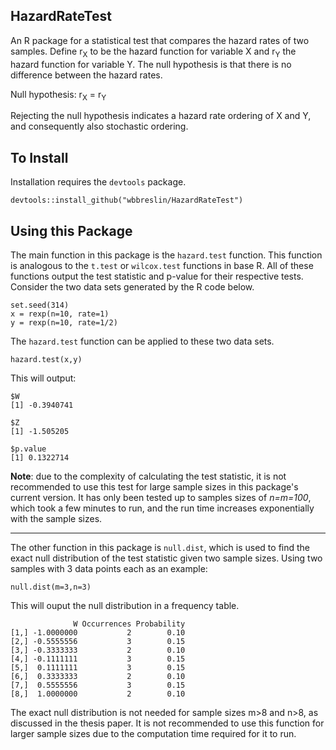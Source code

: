 ## HazardRateTest
An R package for a statistical test that compares the hazard rates of two samples. Define r<sub>X</sub> to be the hazard function for variable X and r<sub>Y</sub> the hazard function for variable Y. The null hypothesis is that there is no difference between the hazard rates.

Null hypothesis: r<sub>X</sub> = r<sub>Y</sub> 

Rejecting the null hypothesis indicates a hazard rate ordering of X and Y, and consequently also stochastic ordering.

## To Install
Installation requires the `devtools` package.

```{r}
devtools::install_github("wbbreslin/HazardRateTest")
```

## Using this Package
The main function in this package is the `hazard.test` function. This function is analogous to the `t.test` or `wilcox.test` functions in base R. All of these functions output the test statistic and p-value for their respective tests. Consider the two data sets generated by the R code below.
```{r}
set.seed(314)
x = rexp(n=10, rate=1)
y = rexp(n=10, rate=1/2)
```
The `hazard.test` function can be applied to these two data sets.
```{r}
hazard.test(x,y)
```
This will output:
```{r}
$W
[1] -0.3940741

$Z
[1] -1.505205

$p.value
[1] 0.1322714
```

**Note**: due to the complexity of calculating the test statistic, it is not recommended to use this test for large sample sizes in this package's current version. It has only been tested up to samples sizes of *n=m=100*, which took a few minutes to run, and the run time increases exponentially with the sample sizes.

---

The other function in this package is `null.dist`, which is used to find the exact null distribution of the test statistic given two sample sizes. Using two samples with 3 data points each as an example:
```{r}
null.dist(m=3,n=3)
```
This will ouput the null distribution in a frequency table.
```
              W Occurrences Probability
[1,] -1.0000000           2        0.10
[2,] -0.5555556           3        0.15
[3,] -0.3333333           2        0.10
[4,] -0.1111111           3        0.15
[5,]  0.1111111           3        0.15
[6,]  0.3333333           2        0.10
[7,]  0.5555556           3        0.15
[8,]  1.0000000           2        0.10
```
The exact null distribution is not needed for sample sizes m>8 and n>8, as discussed in the thesis paper. It is not recommended to use this function for larger sample sizes due to the computation time required for it to run.
